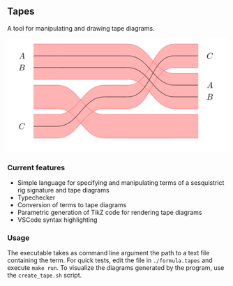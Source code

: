 ## Tapes

A tool for manipulating and drawing tape diagrams.

![An example of TikZ output.](./imgs/sample.png)

### Current features

- Simple language for specifying and manipulating terms of a sesquistrict rig signature and tape diagrams
- Typechecker
- Conversion of terms to tape diagrams
- Parametric generation of TikZ code for rendering tape diagrams
- VSCode syntax highlighting

### Usage

The executable takes as command line argument the path to a text file containing the term. For quick tests, edit the file in `./formula.tapes` and execute `make run`. To visualize the diagrams generated by the program, use the `create_tape.sh` script.